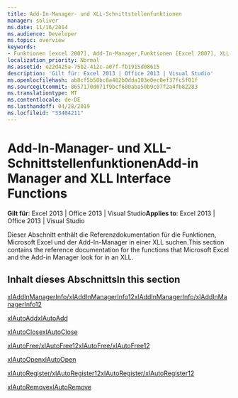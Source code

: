 ```yaml
---
title: Add-In-Manager- und XLL-Schnittstellenfunktionen
manager: soliver
ms.date: 11/16/2014
ms.audience: Developer
ms.topic: overview
keywords:
- Funktionen [excel 2007], Add-In-Manager,Funktionen [Excel 2007], XLL-Schnittstelle
localization_priority: Normal
ms.assetid: e22d425a-75b2-412c-a07f-fb1915d08615
description: 'Gilt für: Excel 2013 | Office 2013 | Visual Studio'
ms.openlocfilehash: ab8cf5b58bc8a482b0dda103e0ec0ef37fc5f01f
ms.sourcegitcommit: 8657170d071f9bcf680aba50b9c07f2a4fb82283
ms.translationtype: MT
ms.contentlocale: de-DE
ms.lasthandoff: 04/28/2019
ms.locfileid: "33404211"
---
```

# <a name="add-in-manager-and-xll-interface-functions"></a><span data-ttu-id="3bc1a-104">Add-In-Manager- und XLL-Schnittstellenfunktionen</span><span class="sxs-lookup"><span data-stu-id="3bc1a-104">Add-in Manager and XLL Interface Functions</span></span>

<span data-ttu-id="3bc1a-105">**Gilt für**: Excel 2013 | Office 2013 | Visual Studio</span><span class="sxs-lookup"><span data-stu-id="3bc1a-105">**Applies to**: Excel 2013 | Office 2013 | Visual Studio</span></span> 
  
<span data-ttu-id="3bc1a-106">Dieser Abschnitt enthält die Referenzdokumentation für die Funktionen, Microsoft Excel und der Add-In-Manager in einer XLL suchen.</span><span class="sxs-lookup"><span data-stu-id="3bc1a-106">This section contains the reference documentation for the functions that Microsoft Excel and the Add-in Manager look for in an XLL.</span></span>
  
## <a name="in-this-section"></a><span data-ttu-id="3bc1a-107">Inhalt dieses Abschnitts</span><span class="sxs-lookup"><span data-stu-id="3bc1a-107">In this section</span></span>

[<span data-ttu-id="3bc1a-108">xlAddInManagerInfo/xlAddInManagerInfo12</span><span class="sxs-lookup"><span data-stu-id="3bc1a-108">xlAddInManagerInfo/xlAddInManagerInfo12</span></span>](xladdinmanagerinfo-xladdinmanagerinfo12.md)
  
[<span data-ttu-id="3bc1a-109">xlAutoAdd</span><span class="sxs-lookup"><span data-stu-id="3bc1a-109">xlAutoAdd</span></span>](xlautoadd.md)
  
[<span data-ttu-id="3bc1a-110">xlAutoClose</span><span class="sxs-lookup"><span data-stu-id="3bc1a-110">xlAutoClose</span></span>](xlautoclose.md)
  
[<span data-ttu-id="3bc1a-111">xlAutoFree/xlAutoFree12</span><span class="sxs-lookup"><span data-stu-id="3bc1a-111">xlAutoFree/xlAutoFree12</span></span>](xlautofree-xlautofree12.md)
  
[<span data-ttu-id="3bc1a-112">xlAutoOpen</span><span class="sxs-lookup"><span data-stu-id="3bc1a-112">xlAutoOpen</span></span>](xlautoopen.md)
  
[<span data-ttu-id="3bc1a-113">xlAutoRegister/xlAutoRegister12</span><span class="sxs-lookup"><span data-stu-id="3bc1a-113">xlAutoRegister/xlAutoRegister12</span></span>](xlautoregister-xlautoregister12.md)
  
[<span data-ttu-id="3bc1a-114">xlAutoRemove</span><span class="sxs-lookup"><span data-stu-id="3bc1a-114">xlAutoRemove</span></span>](xlautoremove.md)
  

